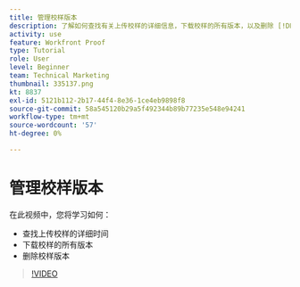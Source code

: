 ```yaml
---
title: 管理校样版本
description: 了解如何查找有关上传校样的详细信息，下载校样的所有版本，以及删除 [!DNL  Workfront].
activity: use
feature: Workfront Proof
type: Tutorial
role: User
level: Beginner
team: Technical Marketing
thumbnail: 335137.png
kt: 8837
exl-id: 5121b112-2b17-44f4-8e36-1ce4eb9898f8
source-git-commit: 58a545120b29a5f492344b89b77235e548e94241
workflow-type: tm+mt
source-wordcount: '57'
ht-degree: 0%

---
```


# 管理校样版本

在此视频中，您将学习如何：

* 查找上传校样的详细时间
* 下载校样的所有版本
* 删除校样版本

>[!VIDEO](https://video.tv.adobe.com/v/335137/?quality=12)

<!--
## Learn more
* Manage proof versions
* Remove or archive a proof
* Summary for documents overview
-->
